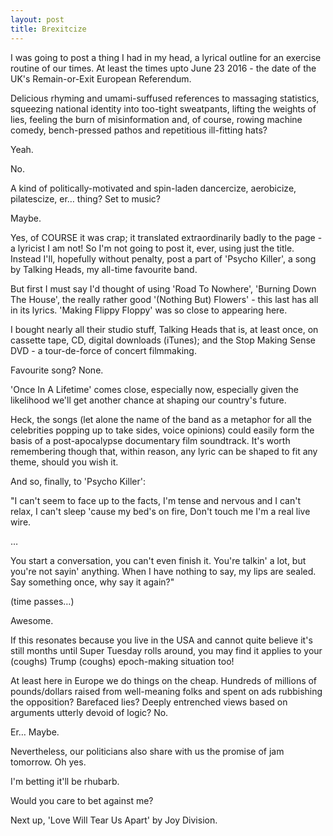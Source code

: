 ```yaml
---
layout: post
title: Brexitcize
---
```


I was going to post a thing I had in my head, a lyrical outline for an exercise routine of our times.  At least the times upto June 23 2016 - the date of the UK's Remain-or-Exit European Referendum.

Delicious rhyming and umami-suffused references to massaging statistics, squeezing national identity into too-tight sweatpants, lifting the weights of lies, feeling the burn of misinformation and, of course, rowing machine comedy, bench-pressed pathos and repetitious ill-fitting hats?

Yeah.

No.

A kind of politically-motivated and spin-laden dancercize, aerobicize, pilatescize, er… thing?  Set to music?

Maybe.

Yes, of COURSE it was crap; it translated extraordinarily badly to the page - a lyricist I am not!  So I'm not going to post it, ever, using just the title.  Instead I'll, hopefully without penalty, post a part of 'Psycho Killer', a song by Talking Heads, my all-time favourite band.

But first I must say I'd thought of using 'Road To Nowhere', 'Burning Down The House', the really rather good '(Nothing But) Flowers' - this last has all in its lyrics.  'Making Flippy Floppy' was so close to appearing here.

I bought nearly all their studio stuff, Talking Heads that is, at least once, on cassette tape, CD, digital downloads (iTunes); and the Stop Making Sense DVD - a tour-de-force of concert filmmaking.

Favourite song?  None.

'Once In A Lifetime' comes close, especially now, especially given the likelihood we'll get another chance at shaping our country's future.

Heck, the songs (let alone the name of the band as a metaphor for all the celebrities popping up to take sides, voice opinions) could easily form the basis of a post-apocalypse documentary film soundtrack.  It's worth remembering though that, within reason, any lyric can be shaped to fit any theme, should you wish it.

And so, finally, to 'Psycho Killer':

"I can't seem to face up to the facts,
I'm tense and nervous and I can't relax,
I can't sleep 'cause my bed's on fire,
Don't touch me I'm a real live wire.

…

You start a conversation, you can't even finish it.
You're talkin' a lot, but you're not sayin' anything.
When I have nothing to say, my lips are sealed.
Say something once, why say it again?"

(time passes…)

Awesome.

If this resonates because you live in the USA and cannot quite believe it's still months until Super Tuesday rolls around, you may find it applies to your (coughs) Trump (coughs) epoch-making situation too!

At least here in Europe we do things on the cheap.  Hundreds of millions of pounds/dollars raised from well-meaning folks and spent on ads rubbishing the opposition?  Barefaced lies?  Deeply entrenched views based on arguments utterly devoid of logic?  No.

Er…  Maybe.

Nevertheless, our politicians also share with us the promise of jam tomorrow.  Oh yes.

I'm betting it'll be rhubarb.

Would you care to bet against me?

Next up, 'Love Will Tear Us Apart' by Joy Division.
